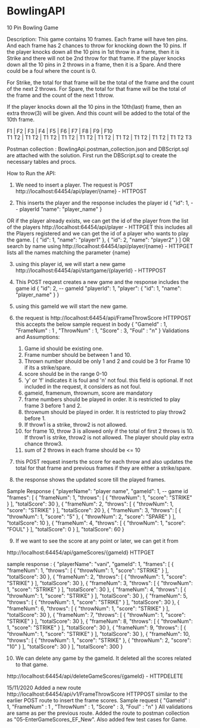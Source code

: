 # BowlingAPI

10 Pin Bowling Game

Description:
This game contains 10 frames. Each frame will have ten pins. And each frame has 2 chances to throw for knocking down the 10 pins.
If the player knocks down all the 10 pins in 1st throw in a frame, then it is Strike and there will not be 2nd throw for that frame.
If the player knocks down all the 10 pins in 2 throws in a frame, then it is a Spare.
And there could be a foul where the count is 0.

For Strike, the total for that frame will be the total of the frame and the count of the next 2 throws.
For Spare, the total for that frame will be the total of the frame and the count of the next 1 throw.

If the player knocks down all the 10 pins in the 10th(last) frame, then an extra throw(3) will be given. 
And this count will be added to the total of the 10th frame.

  F1	|	 F2		|	 F3		|	 F4		|	 F5		|	 F6		|	 F7		|	 F8		|	 F9		|	 F10		
T1 T2	|	T1 T2	|	T1 T2	|	T1 T2	|	T1 T2	|	T1 T2	|	T1 T2	|	T1 T2	|	T1 T2	|	T1 T2 T3

Postman collection : BowlingApi.postman_collection.json and DBScript.sql are attached with the solution.
First run the DBScript.sql to create the necessary tables and procs.

How to Run the API:
1) We need to insert a player. The request is POST
http://localhost:64454/api/player/{name} - HTTPOST

2) This inserts the player and the response includes the player id
{
    "id": 1, -- playerId
    "name": "player_name"
}

OR if the player already exists, we can get the id of the player from the list of the players 
http://localhost:64454/api/player - HTTPGET
this includes all the Players registered and we can get the id of a player who wants to play the game.
[
    {
        "id": 1,
        "name": "player1"
    },
    {
        "id": 2,
        "name": "player2"
    }
]
OR search by name using http://localhost:64454/api/player/{name} - HTTPGET
lists all the names matching the parameter {name}

3) using this player id, we will start a new game
http://localhost:64454/api/startgame/{playerId} - HTTPPOST

4) This POST request creates a new game and the response includes the game id
{
    "id": 2, -- gameId
    "playerId": 1,
    "player": {
        "id": 1,
        "name": "player_name"
    }
}

5) using this gameId we will start the new game.
6) the request is http://localhost:64454/api/FrameThrowScore HTTPPOST
this accepts the below sample request in body
{
    "GameId" : 1,
    "FrameNum" : 1 ,
    "ThrowNum" : 1,
    "Score" : 3,
    "Foul" : "n"
}
Validations and Assumptions:
    1) Game id should be existing one.
    2) Frame number should be between 1 and 10.
    3) Thrown number should be only 1 and 2 and could be 3 for Frame 10 if its a strike/spare.
    4) score should be in the range 0-10
    5) 'y' or 'f' indicates it is foul and 'n' not foul. this field is optional. 
    If not included in the request, it considers as not foul.
    6) gameid, framenum, thrownum, score are mandatory
    7) frame numbers should be played in order. It is restricted to play frame 3 before 1 and 2.
    8) thrownum should be played in order. It is restricted to play throw2 before 1.
    9) If throw1 is a strike, throw2 is not allowed.
    10) for frame 10, throw 3 is allowed only if the total of first 2 throws is 10. 
    If throw1 is strike, throw2 is not allowed. The player should play extra chance throw3.
    11) sum of 2 throws in each frame should be <= 10

7) this POST request inserts the score for each throw and 
also updates the total for that frame and previous frames if they are either a strike/spare.

8) the response shows the updated score till the played frames.

Sample Response
{
    "playerName": "player name",
    "gameId": 1, -- game id
    "frames": [
        {
            "frameNum": 1,
            "throws": [
                {
                    "throwNum": 1,
                    "score": "STRIKE"
                }
            ],
            "totalScore": 30
        },
        {
            "frameNum": 2,
            "throws": [
                {
                    "throwNum": 1,
                    "score": "STRIKE"
                }
            ],
            "totalScore": 20
        },
        {
            "frameNum": 3,
            "throws": [
                {
                    "throwNum": 1,
                    "score": "5"
                },
                {
                    "throwNum": 2,
                    "score": "SPARE"
                }
            ],
            "totalScore": 10
        },
        {
            "frameNum": 4,
            "throws": [
                {
                    "throwNum": 1,
                    "score": "FOUL"
                }
            ],
            "totalScore": 0
        }
    ],
    "totalScore": 60
}

9) If we want to see the score at any point or later, we can get it from 

http://localhost:64454/api/gameScores/{gameId} HTTPGET

sample response :
{
    "playerName": "vani",
    "gameId": 1,
    "frames": [
        {
            "frameNum": 1,
            "throws": [
                {
                    "throwNum": 1,
                    "score": "STRIKE"
                }
            ],
            "totalScore": 30
        },
        {
            "frameNum": 2,
            "throws": [
                {
                    "throwNum": 1,
                    "score": "STRIKE"
                }
            ],
            "totalScore": 30
        },
        {
            "frameNum": 3,
            "throws": [
                {
                    "throwNum": 1,
                    "score": "STRIKE"
                }
            ],
            "totalScore": 30
        },
        {
            "frameNum": 4,
            "throws": [
                {
                    "throwNum": 1,
                    "score": "STRIKE"
                }
            ],
            "totalScore": 30
        },
        {
            "frameNum": 5,
            "throws": [
                {
                    "throwNum": 1,
                    "score": "STRIKE"
                }
            ],
            "totalScore": 30
        },
        {
            "frameNum": 6,
            "throws": [
                {
                    "throwNum": 1,
                    "score": "STRIKE"
                }
            ],
            "totalScore": 30
        },
        {
            "frameNum": 7,
            "throws": [
                {
                    "throwNum": 1,
                    "score": "STRIKE"
                }
            ],
            "totalScore": 30
        },
        {
            "frameNum": 8,
            "throws": [
                {
                    "throwNum": 1,
                    "score": "STRIKE"
                }
            ],
            "totalScore": 30
        },
        {
            "frameNum": 9,
            "throws": [
                {
                    "throwNum": 1,
                    "score": "STRIKE"
                }
            ],
            "totalScore": 30
        },
        {
            "frameNum": 10,
            "throws": [
                {
                    "throwNum": 1,
                    "score": "STRIKE"
                },
                {
                    "throwNum": 2,
                    "score": "10"
                }
            ],
            "totalScore": 30
        }
    ],
    "totalScore": 300
}

10) We can delete any game by the gameId. It deleted all the scores related to that game.

http://localhost:64454/api/deleteGameScores/{gameId} - HTTPDELETE

15/11/2020
Added a new route http://localhost:64454/api/v1/FrameThrowScore HTTPPOST similar to the earlier POST route to insert the frame scores.
Sample request
{
    "GameId" : 1,
    "FrameNum" : 1 ,
    "ThrowNum" : 1,
    "Score" : 3,
    "Foul" : "n"
}
All validations are same as per the previous route. Added the route to postman collection as "05-EnterGameScores_EF_New".
Also added few test cases for Game.